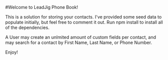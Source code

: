 #Welcome to LeadJig Phone Book!

This is a solution for storing your contacts. I've provided some seed data to populate initially, but feel free to comment it out.
Run npm install to install all of the dependencies. 

A User may create an unlmited amount of custom fields per contact, and may search for a contact by First Name, Last Name, or Phone Number.

Enjoy!